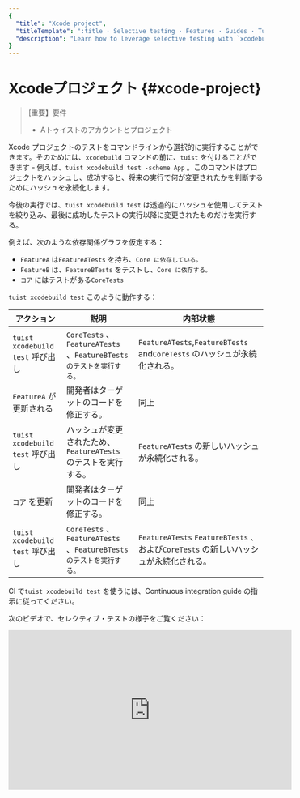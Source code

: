 ```yaml
---
{
  "title": "Xcode project",
  "titleTemplate": ":title · Selective testing · Features · Guides · Tuist",
  "description": "Learn how to leverage selective testing with `xcodebuild`."
}
---
```

# Xcodeプロジェクト {#xcode-project}

> [重要】要件
> - A<LocalizedLink href="/guides/server/accounts-and-projects">トゥイストのアカウントとプロジェクト</LocalizedLink>

Xcode プロジェクトのテストをコマンドラインから選択的に実行することができます。そのためには、`xcodebuild` コマンドの前に、`tuist`
を付けることができます - 例えば、`tuist xcodebuild test -scheme App`
。このコマンドはプロジェクトをハッシュし、成功すると、将来の実行で何が変更されたかを判断するためにハッシュを永続化します。

今後の実行では、`tuist xcodebuild test`
は透過的にハッシュを使用してテストを絞り込み、最後に成功したテストの実行以降に変更されたものだけを実行する。

例えば、次のような依存関係グラフを仮定する：

- `FeatureA` は`FeatureATests` を持ち、`Core に依存している。`
- `FeatureB` は、`FeatureBTests` をテストし、`Core に依存する。`
- `コア` にはテストがある`CoreTests`

`tuist xcodebuild test` このように動作する：

| アクション                        | 説明                                                       | 内部状態                                                             |
| ---------------------------- | -------------------------------------------------------- | ---------------------------------------------------------------- |
| `tuist xcodebuild test` 呼び出し | `CoreTests` 、`FeatureATests` 、`FeatureBTests のテストを実行する。` | `FeatureATests`,`FeatureBTests` and`CoreTests` のハッシュが永続化される。     |
| `FeatureA` が更新される            | 開発者はターゲットのコードを修正する。                                      | 同上                                                               |
| `tuist xcodebuild test` 呼び出し | ハッシュが変更されたため、`FeatureATests` のテストを実行する。                  | `FeatureATests` の新しいハッシュが永続化される。                                 |
| `コア` を更新                     | 開発者はターゲットのコードを修正する。                                      | 同上                                                               |
| `tuist xcodebuild test` 呼び出し | `CoreTests` 、`FeatureATests` 、`FeatureBTests のテストを実行する。` | `FeatureATests` `FeatureBTests` 、および`CoreTests` の新しいハッシュが永続化される。 |

CI で`tuist xcodebuild test`
を使うには、<LocalizedLink href="/guides/integrations/continuous-integration">Continuous
integration guide</LocalizedLink> の指示に従ってください。

次のビデオで、セレクティブ・テストの様子をご覧ください：

<iframe title="Run tests selectively in your Xcode projects" width="560" height="315" src="https://videos.tuist.dev/videos/embed/1SjekbWSYJ2HAaVjchwjfQ" frameborder="0" allowfullscreen="" sandbox="allow-same-origin allow-scripts allow-popups allow-forms"></iframe>
